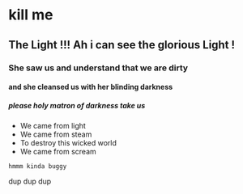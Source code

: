 # kill me

## The Light !!! Ah i can see the glorious Light !

### She saw us and understand that we are dirty

#### and she cleansed us with her blinding darkness


##### please holy matron of darkness take us 

* We came from light
* We came from steam
* To destroy this wicked world
* We came from scream

```
hmmm kinda buggy 
```

dup dup dup 

